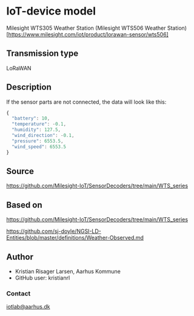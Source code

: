 # IoT-device model
Milesight WTS305 Weather Station
(Milesight WTS506 Weather Station)[https://www.milesight.com/iot/product/lorawan-sensor/wts506]

## Transmission type
LoRaWAN

## Description
If the sensor parts are not connected, the data will look like this:

```js
{
  "battery": 10,
  "temperature": -0.1,
  "humidity": 127.5,
  "wind_direction": -0.1,
  "pressure": 6553.5,
  "wind_speed": 6553.5
}
```

## Source
https://github.com/Milesight-IoT/SensorDecoders/tree/main/WTS_series

## Based on
https://github.com/Milesight-IoT/SensorDecoders/tree/main/WTS_series

https://github.com/sj-doyle/NGSI-LD-Entities/blob/master/definitions/Weather-Observed.md



## Author
* Kristian Risager Larsen, Aarhus Kommune
* GitHub user: kristianrl 

### Contact
iotlab@aarhus.dk
